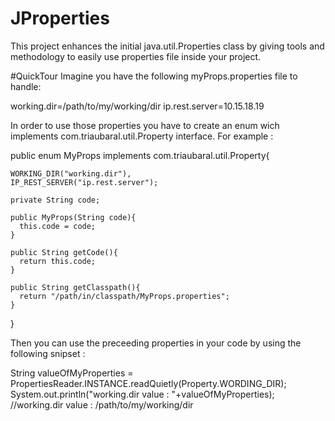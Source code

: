 # JProperties
This project enhances the initial java.util.Properties class by giving tools and methodology to easily use properties file inside your project.

#QuickTour
Imagine you have the following myProps.properties file to handle:

  working.dir=/path/to/my/working/dir
  ip.rest.server=10.15.18.19
  
  In order to use those properties you have to create an enum wich implements com.triaubaral.util.Property interface.
  For example : 
  
  public enum MyProps implements com.triaubaral.util.Property{
    
    WORKING_DIR("working.dir"),
    IP_REST_SERVER("ip.rest.server");
  
    private String code;
    
    public MyProps(String code){
      this.code = code;
    }
    
    public String getCode(){
      return this.code;
    }
    
    public String getClasspath(){
      return "/path/in/classpath/MyProps.properties";
    }
  
  }
  
  Then you can use the preceeding properties in your code by using the following snipset :
  
  
  String valueOfMyProperties = PropertiesReader.INSTANCE.readQuietly(Property.WORDING_DIR);
  System.out.println("working.dir value : "+valueOfMyProperties);
  //working.dir value :  /path/to/my/working/dir
  
  
  
